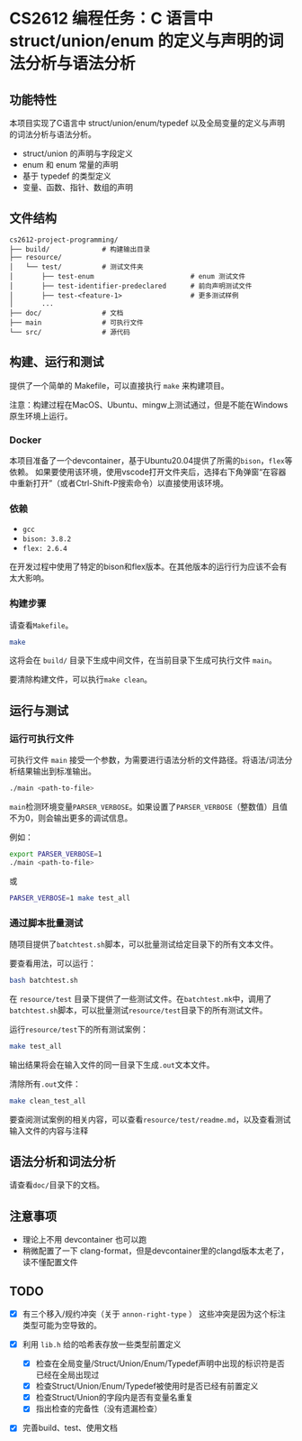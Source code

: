 # CS2612 编程任务：C 语言中 struct/union/enum 的定义与声明的词法分析与语法分析

## 功能特性

本项目实现了C语言中 struct/union/enum/typedef 以及全局变量的定义与声明的词法分析与语法分析。

- struct/union 的声明与字段定义
- enum 和 enum 常量的声明
- 基于 typedef 的类型定义
- 变量、函数、指针、数组的声明

## 文件结构

```
cs2612-project-programming/
├── build/             # 构建输出目录
├── resource/
│   └── test/          # 测试文件夹
│       ├── test-enum                        # enum 测试文件
│       ├── test-identifier-predeclared      # 前向声明测试文件
│       ├── test-<feature-1>                 # 更多测试样例
│       ...
├── doc/               # 文档
├── main               # 可执行文件
└── src/               # 源代码

```

## 构建、运行和测试

提供了一个简单的 Makefile，可以直接执行 `make` 来构建项目。

注意：构建过程在MacOS、Ubuntu、mingw上测试通过，但是不能在Windows原生环境上运行。

### Docker

本项目准备了一个devcontainer，基于Ubuntu20.04提供了所需的`bison`，`flex`等依赖。
如果要使用该环境，使用vscode打开文件夹后，选择右下角弹窗“在容器中重新打开”（或者Ctrl-Shift-P搜索命令）以直接使用该环境。

### 依赖

- `gcc`
- `bison: 3.8.2`
- `flex: 2.6.4`

在开发过程中使用了特定的bison和flex版本。在其他版本的运行行为应该不会有太大影响。

### 构建步骤

请查看`Makefile`。

```bash
make
```

这将会在 `build/` 目录下生成中间文件，在当前目录下生成可执行文件 `main`。

要清除构建文件，可以执行`make clean`。

## 运行与测试

### 运行可执行文件

可执行文件 `main` 接受一个参数，为需要进行语法分析的文件路径。将语法/词法分析结果输出到标准输出。

```bash
./main <path-to-file>
```

`main`检测环境变量`PARSER_VERBOSE`。如果设置了`PARSER_VERBOSE`（整数值）且值不为0，则会输出更多的调试信息。

例如：

```bash
export PARSER_VERBOSE=1
./main <path-to-file>
```

或

```bash
PARSER_VERBOSE=1 make test_all
```

### 通过脚本批量测试

随项目提供了`batchtest.sh`脚本，可以批量测试给定目录下的所有文本文件。

要查看用法，可以运行：
```bash
bash batchtest.sh
```

在 `resource/test` 目录下提供了一些测试文件。在`batchtest.mk`中，调用了`batchtest.sh`脚本，可以批量测试`resource/test`目录下的所有测试文件。

运行`resource/test`下的所有测试案例：
```bash
make test_all
```
输出结果将会在输入文件的同一目录下生成`.out`文本文件。

清除所有`.out`文件：
```bash
make clean_test_all
```

要查阅测试案例的相关内容，可以查看`resource/test/readme.md`，以及查看测试输入文件的内容与注释

## 语法分析和词法分析

请查看`doc/`目录下的文档。

## 注意事项

- 理论上不用 devcontainer 也可以跑
- 稍微配置了一下 clang-format，但是devcontainer里的clangd版本太老了，读不懂配置文件

## TODO

- [x] 有三个移入/规约冲突（关于 `annon-right-type` ） 这些冲突是因为这个标注类型可能为空导致的。
- [x] 利用 `lib.h` 给的哈希表存放一些类型前置定义
  - [x] 检查在全局变量/Struct/Union/Enum/Typedef声明中出现的标识符是否已经在全局出现过
  - [x] 检查Struct/Union/Enum/Typedef被使用时是否已经有前置定义
  - [x] 检查Struct/Union的字段内是否有变量名重复
  - [x] 指出检查的完备性（没有遗漏检查）
- [x] 完善build、test、使用文档

